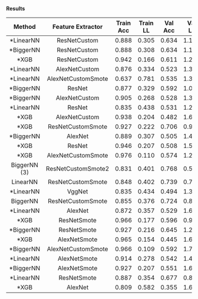 **Results**

| Method             | Feature Extractor  | Train Acc | Train LL  |  Val Acc  |   Val LL  |  Test Acc |  Test LL  |   Cmp LL   |
| :----------------: | :----------------: | :-------: | :-------: | :-------: | :-------: | :-------: | :-------: | :--------: |
| *LinearNN          | ResNetCustom       |   0.888   |   0.305   |   0.634   |   1.147   |   0.851   |   0.400   | **0.5510** |
| *BiggerNN          | ResNetCustom       |   0.888   |   0.308   |   0.634   |   1.129   |   0.847   |   0.402   |   0.5659   |
| *XGB               | ResNetCustom       |   0.942   |   0.166   |   0.611   |   1.262   |   0.852   |   0.402   |   0.5779   |
| *LinearNN          | AlexNetCustom      |   0.876   |   0.334   |   0.523   |   1.375   |   0.842   |   0.433   |      -     |
| *LinearNN          | AlexNetCustomSmote |   0.637   |   0.781   |   0.535   |   1.323   |   0.842   |   0.435   |      -     |
| *BiggerNN          | ResNet             |   0.877   |   0.329   |   0.592   |   1.047   |   0.831   |   0.437   |   0.5517   |
| *BiggerNN          | AlexNetCustom      |   0.905   |   0.268   |   0.528   |   1.336   |   0.836   |   0.441   |      -     |
| *LinearNN          | ResNet             |   0.835   |   0.438   |   0.531   |   1.222   |   0.820   |   0.465   |      -     |
| *XGB               | AlexNetCustom      |   0.938   |   0.204   |   0.482   |   1.601   |   0.829   |   0.471   |      -     |
| *XGB               | ResNetCustomSmote  |   0.927   |   0.222   |   0.706   |   0.962   |   0.819   |   0.479   |      -     |
| *BiggerNN          | AlexNet            |   0.889   |   0.307   |   0.505   |   1.421   |   0.823   |   0.484   |      -     |
| *XGB               | ResNet             |   0.946   |   0.207   |   0.508   |   1.535   |   0.806   |   0.491   |      -     |
| *XGB               | AlexNetCustomSmote |   0.976   |   0.110   |   0.574   |   1.245   |   0.814   |   0.492   |      -     |
| BiggerNN (3)       | ResNetCustomSmote2 |   0.831   |   0.401   |   0.768   |   0.562   |   0.786   |   0.505   |   0.6520   |
| LinearNN           | ResNetCustomSmote  |   0.848   |   0.402   |   0.739   |   0.736   |   0.795   |   0.518   |      -     |
| *LinearNN          | VggNet             |   0.835   |   0.434   |   0.494   |   1.345   |   0.795   |   0.525   |      -     |
| BiggerNN           | ResNetCustomSmote  |   0.855   |   0.376   |   0.724   |   0.841   |   0.795   |   0.529   |      -     |
| *LinearNN          | AlexNet            |   0.872   |   0.357   |   0.529   |   1.615   |   0.793   |   0.552   |      -     |
| *XGB               | ResNetSmote        |   0.966   |   0.177   |   0.596   |   0.998   |   0.778   |   0.557   |      -     |
| *BiggerNN          | ResNetSmote        |   0.927   |   0.216   |   0.645   |   1.230   |   0.793   |   0.582   |      -     |
| *XGB               | AlexNetSmote       |   0.965   |   0.154   |   0.445   |   1.654   |   0.774   |   0.582   |      -     |
| *BiggerNN          | AlexNetCustomSmote |   0.966   |   0.109   |   0.592   |   1.740   |   0.802   |   0.619   |      -     |
| *LinearNN          | AlexNetSmote       |   0.914   |   0.278   |   0.542   |   1.455   |   0.768   |   0.625   |      -     |
| *BiggerNN          | AlexNetSmote       |   0.927   |   0.207   |   0.551   |   1.624   |   0.770   |   0.631   |      -     |
| *LinearNN          | ResNetSmote        |   0.887   |   0.354   |   0.677   |   0.848   |   0.759   |   0.638   |      -     |
| *XGB               | AlexNet            |   0.809   |   0.582   |   0.355   |   1.697   |   0.736   |   0.719   |      -     |
